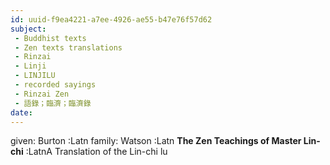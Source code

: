 ```yaml
---
id: uuid-f9ea4221-a7ee-4926-ae55-b47e76f57d62
subject: 
 - Buddhist texts
 - Zen texts translations
 - Rinzai
 - Linji
 - LINJILU
 - recorded sayings
 - Rinzai Zen
 - 語錄；臨濟；臨濟錄
date: 
---
```


given: Burton :Latn
family: Watson :Latn
**The Zen Teachings of Master Lin-chi** :LatnA Translation of the Lin-chi lu